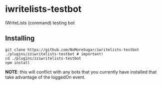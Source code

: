 iwritelists-testbot
===================

IWriteLists (command) testing bot

## Installing

    git clone https://github.com/NoMoreSugar/iwritelists-testbot ./plugins/zziwritelists-testbot # important!
    cd ./plugins/zziwritelists-testbot
    npm install

**NOTE**: this will conflict with any bots that you currently have installed that take advantage of the loggedOn event.
